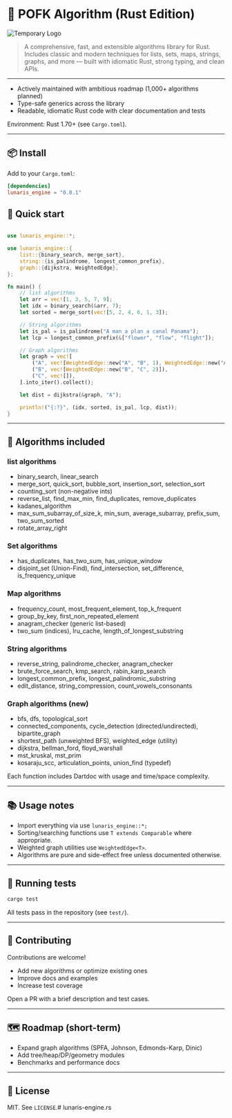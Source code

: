 # 🧠 POFK Algorithm (Rust Edition)

![Temporary Logo](https://github.com/POFKLabs/lunaris_engine/blob/main/logo/logo.jpg)

> A comprehensive, fast, and extensible algorithms library for Rust. Includes classic and modern techniques for lists, sets, maps, strings, graphs, and more — built with idiomatic Rust, strong typing, and clean APIs.

---

- Actively maintained with ambitious roadmap (1,000+ algorithms planned)  
- Type-safe generics across the library  
- Readable, idiomatic Rust code with clear documentation and tests  

Environment: Rust 1.70+ (see `Cargo.toml`).

---

## 📦 Install

Add to your `Cargo.toml`:

```toml
[dependencies]
lunaris_engine = "0.0.1"
```
## 🚀 Quick start
```rust

use lunaris_engine::*;

use lunaris_engine::{
    list::{binary_search, merge_sort},
    string::{is_palindrome, longest_common_prefix},
    graph::{dijkstra, WeightedEdge},
};

fn main() {
    // list algorithms
    let arr = vec![1, 3, 5, 7, 9];
    let idx = binary_search(&arr, 7);
    let sorted = merge_sort(vec![5, 2, 4, 6, 1, 3]);

    // String algorithms
    let is_pal = is_palindrome("A man a plan a canal Panama");
    let lcp = longest_common_prefix(&["flower", "flow", "flight"]);

    // Graph algorithms
    let graph = vec![
        ("A", vec![WeightedEdge::new("A", "B", 1), WeightedEdge::new("A", "C", 4)]),
        ("B", vec![WeightedEdge::new("B", "C", 2)]),
        ("C", vec![]),
    ].into_iter().collect();

    let dist = dijkstra(&graph, "A");

    println!("{:?}", (idx, sorted, is_pal, lcp, dist));
}
```


---

## 🧩 Algorithms included

### list algorithms
- binary_search, linear_search
- merge_sort, quick_sort, bubble_sort, insertion_sort, selection_sort
- counting_sort (non-negative ints)
- reverse_list, find_max_min, find_duplicates, remove_duplicates
- kadanes_algorithm
- max_sum_subarray_of_size_k, min_sum, average_subarray, prefix_sum, two_sum_sorted
- rotate_array_right

### Set algorithms
- has_duplicates, has_two_sum, has_unique_window
- disjoint_set (Union-Find), find_intersection, set_difference, is_frequency_unique

### Map algorithms
- frequency_count, most_frequent_element, top_k_frequent
- group_by_key, first_non_repeated_element
- anagram_checker (generic list-based)
- two_sum (indices), lru_cache, length_of_longest_substring

### String algorithms
- reverse_string, palindrome_checker, anagram_checker
- brute_force_search, kmp_search, rabin_karp_search
- longest_common_prefix, longest_palindromic_substring
- edit_distance, string_compression, count_vowels_consonants

### Graph algorithms (new)
- bfs, dfs, topological_sort
- connected_components, cycle_detection (directed/undirected), bipartite_graph
- shortest_path (unweighted BFS), weighted_edge (utility)
- dijkstra, bellman_ford, floyd_warshall
- mst_kruskal, mst_prim
- kosaraju_scc, articulation_points, union_find (typedef)

Each function includes Dartdoc with usage and time/space complexity.

---

## 📚 Usage notes

- Import everything via use `lunaris_engine::*;`
- Sorting/searching functions use `T extends Comparable` where appropriate.
- Weighted graph utilities use `WeightedEdge<T>`.
- Algorithms are pure and side-effect free unless documented otherwise.

---

## 🧪 Running tests

```bash
cargo test
```

All tests pass in the repository (see `test/`).

---

## 🤝 Contributing

Contributions are welcome!
- Add new algorithms or optimize existing ones
- Improve docs and examples
- Increase test coverage

Open a PR with a brief description and test cases.

---

## 🗺️ Roadmap (short-term)
- Expand graph algorithms (SPFA, Johnson, Edmonds-Karp, Dinic)
- Add tree/heap/DP/geometry modules
- Benchmarks and performance docs

---

## 📄 License

MIT. See `LICENSE`.# lunaris-engine.rs

